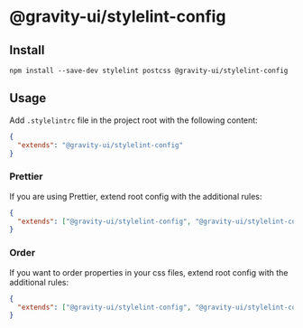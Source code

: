 # @gravity-ui/stylelint-config

## Install

```
npm install --save-dev stylelint postcss @gravity-ui/stylelint-config
```

## Usage

Add `.stylelintrc` file in the project root with the following content:

```json
{
  "extends": "@gravity-ui/stylelint-config"
}
```

### Prettier

If you are using Prettier, extend root config with the additional rules:

```json
{
  "extends": ["@gravity-ui/stylelint-config", "@gravity-ui/stylelint-config/prettier"]
}
```

### Order

If you want to order properties in your css files, extend root config with the additional rules:

```json
{
  "extends": ["@gravity-ui/stylelint-config", "@gravity-ui/stylelint-config/order"]
}
```
